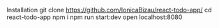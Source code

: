 Installation
git clone https://github.com/IonicaBizau/react-todo-app/
cd react-todo-app
npm i
npm run start:dev
open localhost:8080
